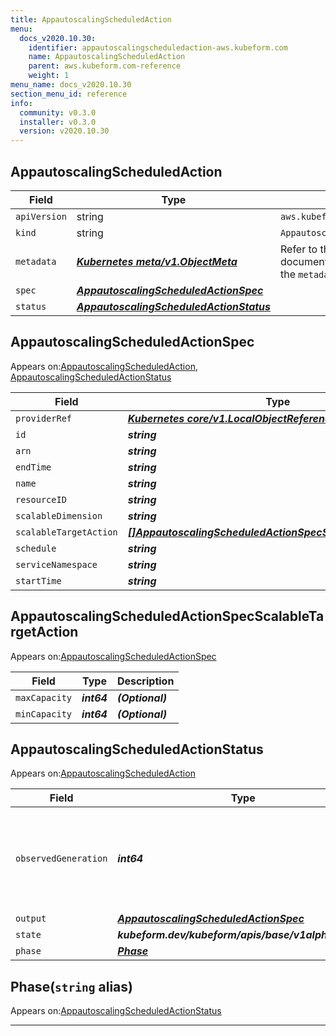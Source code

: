 ```yaml
---
title: AppautoscalingScheduledAction
menu:
  docs_v2020.10.30:
    identifier: appautoscalingscheduledaction-aws.kubeform.com
    name: AppautoscalingScheduledAction
    parent: aws.kubeform.com-reference
    weight: 1
menu_name: docs_v2020.10.30
section_menu_id: reference
info:
  community: v0.3.0
  installer: v0.3.0
  version: v2020.10.30
---
```


## AppautoscalingScheduledAction
| Field | Type | Description |
| ------ | ----- | ----------- |
| `apiVersion` | string | `aws.kubeform.com/v1alpha1` |
|    `kind` | string | `AppautoscalingScheduledAction` |
| `metadata` | ***[Kubernetes meta/v1.ObjectMeta](https://v1-18.docs.kubernetes.io/docs/reference/generated/kubernetes-api/v1.18/#objectmeta-v1-meta)***|Refer to the Kubernetes API documentation for the fields of the `metadata` field.|
| `spec` | ***[AppautoscalingScheduledActionSpec](#appautoscalingscheduledactionspec)***||
| `status` | ***[AppautoscalingScheduledActionStatus](#appautoscalingscheduledactionstatus)***||
## AppautoscalingScheduledActionSpec

Appears on:[AppautoscalingScheduledAction](#appautoscalingscheduledaction), [AppautoscalingScheduledActionStatus](#appautoscalingscheduledactionstatus)

| Field | Type | Description |
| ------ | ----- | ----------- |
| `providerRef` | ***[Kubernetes core/v1.LocalObjectReference](https://v1-18.docs.kubernetes.io/docs/reference/generated/kubernetes-api/v1.18/#localobjectreference-v1-core)***||
| `id` | ***string***||
| `arn` | ***string***| ***(Optional)*** |
| `endTime` | ***string***| ***(Optional)*** |
| `name` | ***string***||
| `resourceID` | ***string***||
| `scalableDimension` | ***string***| ***(Optional)*** |
| `scalableTargetAction` | ***[[]AppautoscalingScheduledActionSpecScalableTargetAction](#appautoscalingscheduledactionspecscalabletargetaction)***| ***(Optional)*** |
| `schedule` | ***string***| ***(Optional)*** |
| `serviceNamespace` | ***string***||
| `startTime` | ***string***| ***(Optional)*** |
## AppautoscalingScheduledActionSpecScalableTargetAction

Appears on:[AppautoscalingScheduledActionSpec](#appautoscalingscheduledactionspec)

| Field | Type | Description |
| ------ | ----- | ----------- |
| `maxCapacity` | ***int64***| ***(Optional)*** |
| `minCapacity` | ***int64***| ***(Optional)*** |
## AppautoscalingScheduledActionStatus

Appears on:[AppautoscalingScheduledAction](#appautoscalingscheduledaction)

| Field | Type | Description |
| ------ | ----- | ----------- |
| `observedGeneration` | ***int64***| ***(Optional)*** Resource generation, which is updated on mutation by the API Server.|
| `output` | ***[AppautoscalingScheduledActionSpec](#appautoscalingscheduledactionspec)***| ***(Optional)*** |
| `state` | ***kubeform.dev/kubeform/apis/base/v1alpha1.State***| ***(Optional)*** |
| `phase` | ***[Phase](#phase)***| ***(Optional)*** |
## Phase(`string` alias)

Appears on:[AppautoscalingScheduledActionStatus](#appautoscalingscheduledactionstatus)

---
